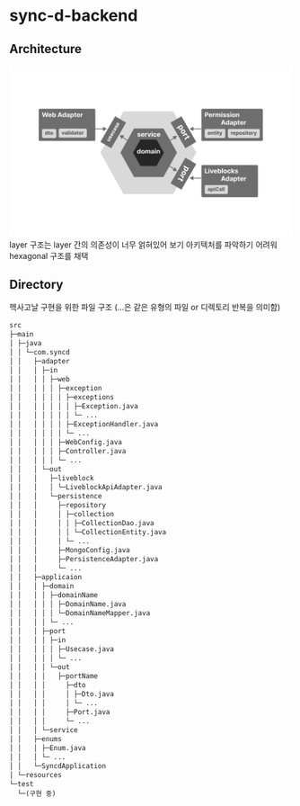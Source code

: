 # sync-d-backend

## Architecture
![](./docs/HexagonalArchitecture.png)
layer 구조는 layer 간의 의존성이 너무 얽혀있어 보기 아키텍처를 파악하기 어려워 hexagonal 구조를 채택

## Directory
헥사고날 구현을 위한 파일 구조 (...은 같은 유형의 파일 or 디렉토리 반복을 의미함)
```
src
├─main
│ ├─java
│ │ └─com.syncd
│ │   ├─adapter
│ │   │ ├─in
│ │   │ │ ├─web
│ │   │ │ │ ├─exception
│ │   │ │ │ │ ├─exceptions
│ │   │ │ │ │ │ ├─Exception.java
│ │   │ │ │ │ │ └─ ...
│ │   │ │ │ │ ├─ExceptionHandler.java
│ │   │ │ │ │ └─ ...
│ │   │ │ │ ├─WebConfig.java
│ │   │ │ │ ├─Controller.java
│ │   │ │ │ └─ ...
│ │   │ └─out
│ │   │   ├─liveblock
│ │   │   │ └─LiveblockApiAdapter.java
│ │   │   └─persistence
│ │   │     ├─repository
│ │   │     │ ├─collection
│ │   │     │ │ ├─CollectionDao.java
│ │   │     │ │ └─CollectionEntity.java
│ │   │     │ └─ ...
│ │   │     ├─MongoConfig.java
│ │   │     ├─PersistenceAdapter.java
│ │   │     └─ ...
│ │   ├─applicaion
│ │   │ ├─domain
│ │   │ │ ├─domainName
│ │   │ │ │ ├─DomainName.java
│ │   │ │ │ └─DomainNameMapper.java
│ │   │ │ └─ ...
│ │   │ ├─port
│ │   │ │ ├─in
│ │   │ │ │ ├─Usecase.java
│ │   │ │ │ └─ ...
│ │   │ │ └─out
│ │   │ │   ├─portName
│ │   │ │     ├─dto
│ │   │ │     │ ├─Dto.java
│ │   │ │     │ └─ ...
│ │   │ │     ├─Port.java
│ │   │ │     └─ ...
│ │   │ └─service
│ │   ├─enums
│ │   │ ├─Enum.java
│ │   │ └─ ... 
│ │   └─SyncdApplication
│ └─resources
└─test
  └─(구현 중)
```
